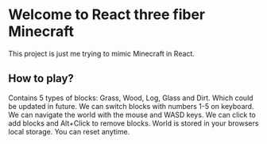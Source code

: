 # Welcome to React three fiber Minecraft

This project is just me trying to mimic Minecraft in React.

## How to play?

Contains 5 types of blocks: Grass, Wood, Log, Glass and Dirt. Which could be updated in future.
We can switch blocks with numbers 1-5 on keyboard.
We can navigate the world with the mouse and WASD keys.
We can click to add blocks and Alt+Click to remove blocks.
World is stored in your browsers local storage.
You can reset anytime.
